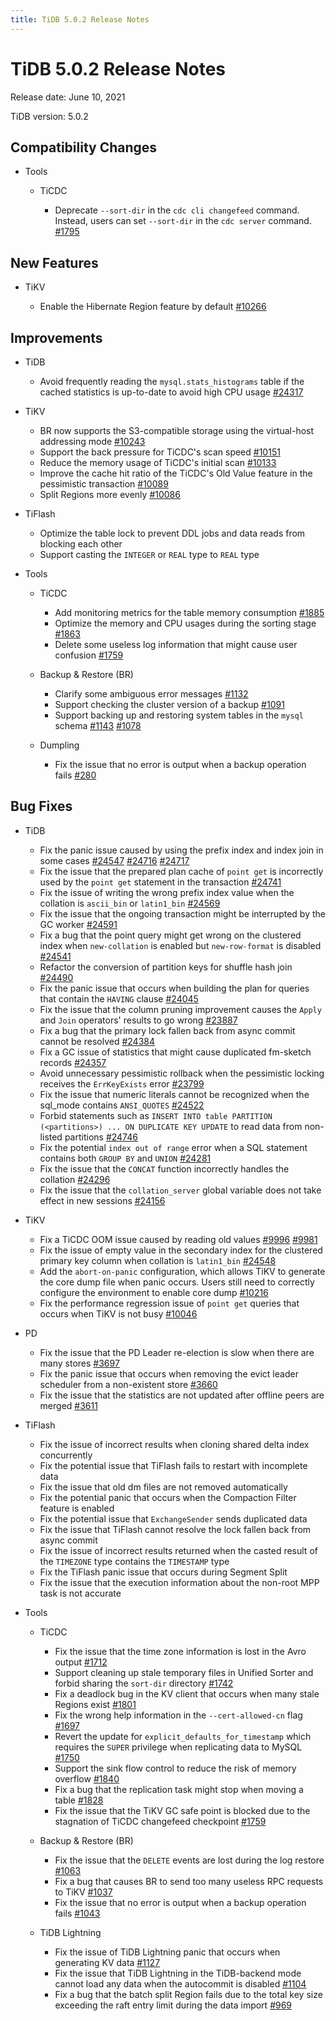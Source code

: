 ```yaml
---
title: TiDB 5.0.2 Release Notes
---
```


# TiDB 5.0.2 Release Notes

Release date: June 10, 2021

TiDB version: 5.0.2

## Compatibility Changes

+ Tools

    + TiCDC

        - Deprecate `--sort-dir` in the `cdc cli changefeed` command. Instead, users can set `--sort-dir` in the `cdc server` command. [#1795](https://github.com/pingcap/ticdc/pull/1795)

## New Features

+ TiKV

    - Enable the Hibernate Region feature by default [#10266](https://github.com/tikv/tikv/pull/10266)

## Improvements

+ TiDB

    - Avoid frequently reading the `mysql.stats_histograms` table if the cached statistics is up-to-date to avoid high CPU usage [#24317](https://github.com/pingcap/tidb/pull/24317)

+ TiKV

    - BR now supports the S3-compatible storage using the virtual-host addressing mode [#10243](https://github.com/tikv/tikv/pull/10243)
    - Support the back pressure for TiCDC's scan speed [#10151](https://github.com/tikv/tikv/pull/10151)
    - Reduce the memory usage of TiCDC's initial scan [#10133](https://github.com/tikv/tikv/pull/10133)
    - Improve the cache hit ratio of the TiCDC's Old Value feature in the pessimistic transaction [#10089](https://github.com/tikv/tikv/pull/10089)
    - Split Regions more evenly [#10086](https://github.com/tikv/tikv/pull/10086)

+ TiFlash

    - Optimize the table lock to prevent DDL jobs and data reads from blocking each other
    - Support casting the `INTEGER` or `REAL` type to `REAL` type

+ Tools

    + TiCDC

        - Add monitoring metrics for the table memory consumption [#1885](https://github.com/pingcap/ticdc/pull/1885)
        - Optimize the memory and CPU usages during the sorting stage [#1863](https://github.com/pingcap/ticdc/pull/1863)
        - Delete some useless log information that might cause user confusion [#1759](https://github.com/pingcap/ticdc/pull/1759)

    + Backup & Restore (BR)

        - Clarify some ambiguous error messages [#1132](https://github.com/pingcap/br/pull/1132)
        - Support checking the cluster version of a backup [#1091](https://github.com/pingcap/br/pull/1091)
        - Support backing up and restoring system tables in the `mysql` schema [#1143](https://github.com/pingcap/br/pull/1143) [#1078](https://github.com/pingcap/br/pull/1078)

    + Dumpling

        - Fix the issue that no error is output when a backup operation fails [#280](https://github.com/pingcap/dumpling/pull/280)

## Bug Fixes

+ TiDB

    - Fix the panic issue caused by using the prefix index and index join in some cases [#24547](https://github.com/pingcap/tidb/issues/24547) [#24716](https://github.com/pingcap/tidb/issues/24716) [#24717](https://github.com/pingcap/tidb/issues/24717)
    - Fix the issue that the prepared plan cache of `point get` is incorrectly used by the `point get` statement in the transaction [#24741](https://github.com/pingcap/tidb/issues/24741)
    - Fix the issue of writing the wrong prefix index value when the collation is `ascii_bin` or `latin1_bin` [#24569](https://github.com/pingcap/tidb/issues/24569)
    - Fix the issue that the ongoing transaction might be interrupted by the GC worker [#24591](https://github.com/pingcap/tidb/issues/24591)
    - Fix a bug that the point query might get wrong on the clustered index when `new-collation` is enabled but `new-row-format` is disabled [#24541](https://github.com/pingcap/tidb/issues/24541)
    - Refactor the conversion of partition keys for shuffle hash join [#24490](https://github.com/pingcap/tidb/pull/24490)
    - Fix the panic issue that occurs when building the plan for queries that contain the `HAVING` clause [#24045](https://github.com/pingcap/tidb/issues/24045)
    - Fix the issue that the column pruning improvement causes the `Apply` and `Join` operators' results to go wrong [#23887](https://github.com/pingcap/tidb/issues/23887)
    - Fix a bug that the primary lock fallen back from async commit cannot be resolved [#24384](https://github.com/pingcap/tidb/issues/24384)
    - Fix a GC issue of statistics that might cause duplicated fm-sketch records [#24357](https://github.com/pingcap/tidb/pull/24357)
    - Avoid unnecessary pessimistic rollback when the pessimistic locking receives the `ErrKeyExists` error [#23799](https://github.com/pingcap/tidb/issues/23799)
    - Fix the issue that numeric literals cannot be recognized when the sql_mode contains `ANSI_QUOTES` [#24522](https://github.com/pingcap/tidb/pull/24522)
    - Forbid statements such as `INSERT INTO table PARTITION (<partitions>) ... ON DUPLICATE KEY UPDATE` to read data from non-listed partitions [#24746](https://github.com/pingcap/tidb/issues/24746)
    - Fix the potential `index out of range` error when a SQL statement contains both `GROUP BY` and `UNION` [#24281](https://github.com/pingcap/tidb/issues/24281)
    - Fix the issue that the `CONCAT` function incorrectly handles the collation [#24296](https://github.com/pingcap/tidb/issues/24296)
    - Fix the issue that the `collation_server` global variable does not take effect in new sessions [#24156](https://github.com/pingcap/tidb/pull/24156)

+ TiKV

    - Fix a TiCDC OOM issue caused by reading old values [#9996](https://github.com/tikv/tikv/issues/9996) [#9981](https://github.com/tikv/tikv/issues/9981)
    - Fix the issue of empty value in the secondary index for the clustered primary key column when collation is `latin1_bin` [#24548](https://github.com/pingcap/tidb/issues/24548)
    - Add the `abort-on-panic` configuration, which allows TiKV to generate the core dump file when panic occurs. Users still need to correctly configure the environment to enable core dump [#10216](https://github.com/tikv/tikv/pull/10216)
    - Fix the performance regression issue of `point get` queries that occurs when TiKV is not busy [#10046](https://github.com/tikv/tikv/issues/10046)

+ PD

    - Fix the issue that the PD Leader re-election is slow when there are many stores [#3697](https://github.com/tikv/pd/issues/3697)
    - Fix the panic issue that occurs when removing the evict leader scheduler from a non-existent store [#3660](https://github.com/tikv/pd/issues/3660)
    - Fix the issue that the statistics are not updated after offline peers are merged [#3611](https://github.com/tikv/pd/issues/3611)

+ TiFlash

    - Fix the issue of incorrect results when cloning shared delta index concurrently
    - Fix the potential issue that TiFlash fails to restart with incomplete data
    - Fix the issue that old dm files are not removed automatically
    - Fix the potential panic that occurs when the Compaction Filter feature is enabled
    - Fix the potential issue that `ExchangeSender` sends duplicated data
    - Fix the issue that TiFlash cannot resolve the lock fallen back from async commit
    - Fix the issue of incorrect results returned when the casted result of the `TIMEZONE` type contains the `TIMESTAMP` type
    - Fix the TiFlash panic issue that occurs during Segment Split
    - Fix the issue that the execution information about the non-root MPP task is not accurate

+ Tools

    + TiCDC

        - Fix the issue that the time zone information is lost in the Avro output [#1712](https://github.com/pingcap/ticdc/pull/1712)
        - Support cleaning up stale temporary files in Unified Sorter and forbid sharing the `sort-dir` directory [#1742](https://github.com/pingcap/ticdc/pull/1742)
        - Fix a deadlock bug in the KV client that occurs when many stale Regions exist [#1801](https://github.com/pingcap/ticdc/pull/1801)
        - Fix the wrong help information in the `--cert-allowed-cn` flag [#1697](https://github.com/pingcap/ticdc/pull/1697)
        - Revert the update for `explicit_defaults_for_timestamp` which requires the `SUPER` privilege when replicating data to MySQL [#1750](https://github.com/pingcap/ticdc/pull/1750)
        - Support the sink flow control to reduce the risk of memory overflow [#1840](https://github.com/pingcap/ticdc/pull/1840)
        - Fix a bug that the replication task might stop when moving a table [#1828](https://github.com/pingcap/ticdc/pull/1828)
        - Fix the issue that the TiKV GC safe point is blocked due to the stagnation of TiCDC changefeed checkpoint [#1759](https://github.com/pingcap/ticdc/pull/1759)

    + Backup & Restore (BR)

        - Fix the issue that the `DELETE` events are lost during the log restore [#1063](https://github.com/pingcap/br/issues/1063)
        - Fix a bug that causes BR to send too many useless RPC requests to TiKV [#1037](https://github.com/pingcap/br/pull/1037)
        - Fix the issue that no error is output when a backup operation fails [#1043](https://github.com/pingcap/br/pull/1043)

    + TiDB Lightning

        - Fix the issue of TiDB Lightning panic that occurs when generating KV data [#1127](https://github.com/pingcap/br/pull/1127)
        - Fix the issue that TiDB Lightning in the TiDB-backend mode cannot load any data when the autocommit is disabled [#1104](https://github.com/pingcap/br/issues/1104)
        - Fix a bug that the batch split Region fails due to the total key size exceeding the raft entry limit during the data import [#969](https://github.com/pingcap/br/issues/969)
